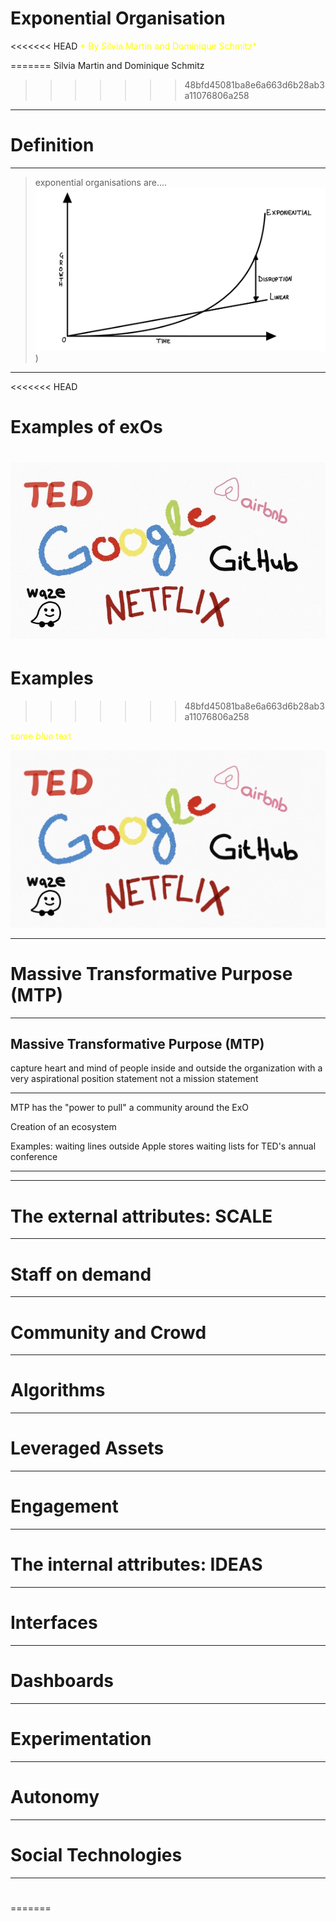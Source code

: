 # Exponential Organisation

<<<<<<< HEAD
<span style="color:yellow">* By Silvia Martin and Dominique Schmitz*</span>

=======
Silvia Martin and Dominique Schmitz
>>>>>>> 48bfd45081ba8e6a663d6b28ab3a11076806a258


---

# Definition

---

> exponential organisations are....
> ![Exponential development](IMG_0777.jpg))

---
<<<<<<< HEAD
# Examples of exOs
![Examples](MicrosoftTeams-image2.jpg)
=======

# Examples
>>>>>>> 48bfd45081ba8e6a663d6b28ab3a11076806a258

<span style="color:yellow">some _blue_ text</span>

![Examples](MicrosoftTeams-image.png)

---

# Massive Transformative Purpose (MTP)

---

## Massive Transformative Purpose (MTP)

capture heart and mind of people inside and outside the organization with a very aspirational position statement
not a mission statement

---

MTP has the "power to pull" a community around the ExO

Creation of an ecosystem

Examples:
waiting lines outside Apple stores
waiting lists for TED's annual conference

---

---

# The external attributes: SCALE

---

# Staff on demand

---

# Community and Crowd

---

# Algorithms

---

# Leveraged Assets

---

# Engagement

---

# The internal attributes: IDEAS

---

# Interfaces

---

# Dashboards

---

# Experimentation

---

# Autonomy

---

# Social Technologies

---

#

=======
